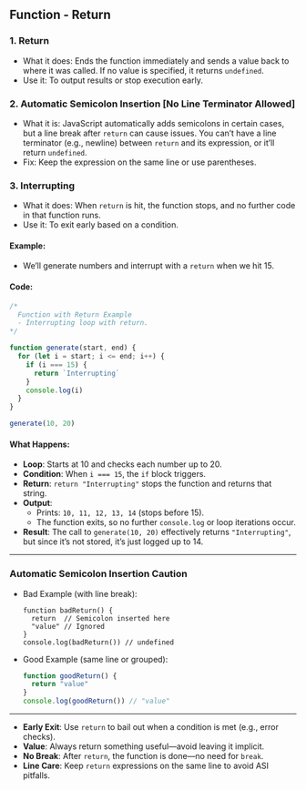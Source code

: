 ## Function - Return

### 1. Return
- What it does: Ends the function immediately and sends a value back to where it was called. If no value is specified, it returns `undefined`.
- Use it: To output results or stop execution early.

### 2. Automatic Semicolon Insertion [No Line Terminator Allowed]
- What it is: JavaScript automatically adds semicolons in certain cases, but a line break after `return` can cause issues. You can’t have a line terminator (e.g., newline) between `return` and its expression, or it’ll return `undefined`.
- Fix: Keep the expression on the same line or use parentheses.

### 3. Interrupting
- What it does: When `return` is hit, the function stops, and no further code in that function runs.
- Use it: To exit early based on a condition.

#### Example:
- We’ll generate numbers and interrupt with a `return` when we hit 15.

#### Code:
```javascript
/*
  Function with Return Example
  - Interrupting loop with return.
*/

function generate(start, end) {
  for (let i = start; i <= end; i++) {
    if (i === 15) {
      return `Interrupting`
    }
    console.log(i)
  }
}

generate(10, 20)
```

#### What Happens:
- **Loop**: Starts at 10 and checks each number up to 20.
- **Condition**: When `i === 15`, the `if` block triggers.
- **Return**: `return "Interrupting"` stops the function and returns that string.
- **Output**: 
  - Prints: `10, 11, 12, 13, 14` (stops before 15).
  - The function exits, so no further `console.log` or loop iterations occur.
- **Result**: The call to `generate(10, 20)` effectively returns `"Interrupting"`, but since it’s not stored, it’s just logged up to 14.

---

### Automatic Semicolon Insertion Caution
- Bad Example (with line break):
  ```javascript:disable-run
  function badReturn() {
    return  // Semicolon inserted here
    "value" // Ignored
  }
  console.log(badReturn()) // undefined
  ```
- Good Example (same line or grouped):
  ```javascript
  function goodReturn() {
    return "value"
  }
  console.log(goodReturn()) // "value"
  ```

---


- **Early Exit**: Use `return` to bail out when a condition is met (e.g., error checks).
- **Value**: Always return something useful—avoid leaving it implicit.
- **No Break**: After `return`, the function is done—no need for `break`.
- **Line Care**: Keep `return` expressions on the same line to avoid ASI pitfalls.

